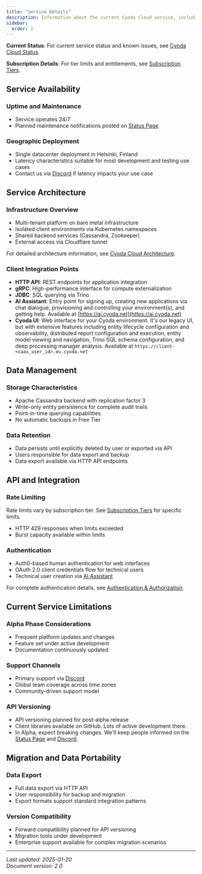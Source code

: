 ```yaml
---
title: "Service Details"
description: Information about the current Cyoda Cloud service, including operational characteristics, service boundaries, and important considerations for users.
sidebar:
  order: 2
---
```


<!--
ABOUTME: This document provides comprehensive information about the current Cyoda Cloud service, including service characteristics, operational details, and important considerations. References cyoda-cloud-status.md for current issues and entitlements.md for subscription details.

TONE: Neutral, factual tone appropriate for alpha-phase SaaS documentation. Focus on clear, actionable information without apologetic language or marketing speak. Present current service state and capabilities.
-->

**Current Status**: For current service status and known issues, see [Cyoda Cloud Status](/platform/cyoda-cloud-status/).

**Subscription Details**: For tier limits and entitlements, see [Subscription Tiers](/platform/entitlements/).

## Service Availability

### Uptime and Maintenance

- Service operates 24/7
- Planned maintenance notifications posted on [Status Page](/platform/cyoda-cloud-status/)

### Geographic Deployment

- Single datacenter deployment in Helsinki, Finland
- Latency characteristics suitable for most development and testing use cases
- Contact us via [Discord](https://discord.com/invite/95rdAyBZr2) if latency impacts your use case

## Service Architecture

### Infrastructure Overview

- Multi-tenant platform on bare metal infrastructure
- Isolated client environments via Kubernetes namespaces
- Shared backend services (Cassandra, Zookeeper)
- External access via Cloudflare tunnel

For detailed architecture information, see [Cyoda Cloud Architecture](/architecture/cyoda-cloud-architecture/).

### Client Integration Points

- **HTTP API**: REST endpoints for application integration
- **gRPC**: High-performance interface for compute externalization
- **JDBC**: SQL querying via Trino
- **AI Assistant**: Entry point for signing up, creating new applications via chat dialogue, provisioning and
  controlling your environment(s), and getting help. Available at [https://ai.cyoda.net](https://ai.cyoda.net)
- **Cyoda UI**: Web interface for your Cyoda environment. It's our legacy UI, but with extensive features including
  entity lifecycle configuration and observability, distributed report configuration and execution, entity model viewing
  and navigation, Trino SQL schema configuration, and deep processing manager analysis. Available at
  `https://client-<caas_user_id>.eu.cyoda.net`

## Data Management

### Storage Characteristics

- Apache Cassandra backend with replication factor 3
- Write-only entity persistence for complete audit trails
- Point-in-time querying capabilities
- No automatic backups in Free Tier

### Data Retention

- Data persists until explicitly deleted by user or exported via API
- Users responsible for data export and backup
- Data export available via HTTP API endpoints

## API and Integration

### Rate Limiting

Rate limits vary by subscription tier. See [Subscription Tiers](/platform/entitlements/) for specific limits.

- HTTP 429 responses when limits exceeded
- Burst capacity available within limits

### Authentication

- Auth0-based human authentication for web interfaces
- OAuth 2.0 client credentials flow for technical users
- Technical user creation via [AI Assistant](https://ai.cyoda.net)

For complete authentication details, see [Authentication & Authorization](/guides/authentication-authorization/).

## Current Service Limitations

### Alpha Phase Considerations

- Frequent platform updates and changes
- Feature set under active development
- Documentation continuously updated

### Support Channels

- Primary support via [Discord](https://discord.com/invite/95rdAyBZr2)
- Global team coverage across time zones
- Community-driven support model

### API Versioning

- API versioning planned for post-alpha release
- Client libraries available on GitHub. Lots of active development there.
- In Alpha, expect breaking changes. We'll keep people informed on the [Status Page](/platform/cyoda-cloud-status/) and [Discord](https://discord.com/invite/95rdAyBZr2).

## Migration and Data Portability

### Data Export

- Full data export via HTTP API
- User responsibility for backup and migration
- Export formats support standard integration patterns

### Version Compatibility

- Forward compatibility planned for API versioning
- Migration tools under development
- Enterprise support available for complex migration scenarios

---

*Last updated: 2025-01-20*  
*Document version: 2.0*